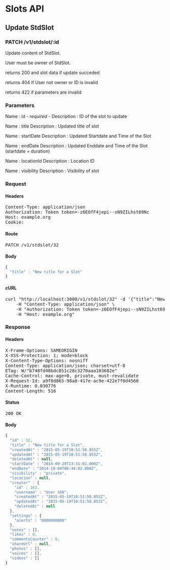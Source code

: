 # Slots API

## Update StdSlot

### PATCH /v1/stdslot/:id

Update content of StdSlot.

User must be owner of StdSlot.

returns 200 and slot data if update succeded 

returns 404 if User not owner or ID is invalid

returns 422 if parameters are invalid

### Parameters

Name : id *- required -*
Description : ID of the slot to update

Name : title
Description : Updated title of slot

Name : startDate
Description : Updated Startdate and Time of the Slot

Name : endDate
Description : Updated Enddate and Time of the Slot (startdate + duration)

Name : locationId
Description : Location ID

Name : visibility
Description : Visibility of slot

### Request

#### Headers

<pre>Content-Type: application/json
Authorization: Token token=-z6EOfF4jepi--sN9ZILhst69Nc
Host: example.org
Cookie: </pre>

#### Route

<pre>PATCH /v1/stdslot/32</pre>

#### Body
```javascript
{
  "title" : "New title for a Slot"
}
```


#### cURL

<pre class="request">curl &quot;http://localhost:3000/v1/stdslot/32&quot; -d &#39;{&quot;title&quot;:&quot;New title for a Slot&quot;}&#39; -X PATCH \
	-H &quot;Content-Type: application/json&quot; \
	-H &quot;Authorization: Token token=-z6EOfF4jepi--sN9ZILhst69Nc&quot; \
	-H &quot;Host: example.org&quot;</pre>

### Response

#### Headers

<pre>X-Frame-Options: SAMEORIGIN
X-XSS-Protection: 1; mode=block
X-Content-Type-Options: nosniff
Content-Type: application/json; charset=utf-8
ETag: W/&quot;b748fd48bdc851c28c3270aaa103682e&quot;
Cache-Control: max-age=0, private, must-revalidate
X-Request-Id: a9f8d865-98a8-417e-ac9e-422e7f0d4560
X-Runtime: 0.030776
Content-Length: 516</pre>

#### Status

<pre>200 OK</pre>

#### Body

```javascript
{
  "id" : 32,
  "title" : "New title for a Slot",
  "createdAt" : "2015-05-19T10:51:50.855Z",
  "updatedAt" : "2015-05-19T10:51:50.855Z",
  "deletedAt" : null,
  "startDate" : "2014-09-28T13:31:02.000Z",
  "endDate" : "2014-10-04T06:44:02.000Z",
  "visibility" : "private",
  "location" : null,
  "creator" : {
    "id" : 163,
    "username" : "User 160",
    "createdAt" : "2015-05-19T10:51:50.853Z",
    "updatedAt" : "2015-05-19T10:51:50.853Z",
    "deletedAt" : null
  },
  "settings" : {
    "alerts" : "0000000000"
  },
  "notes" : [],
  "likes" : 0,
  "commentsCounter" : 0,
  "shareUrl" : null,
  "photos" : [],
  "voices" : [],
  "videos" : []
}
```
